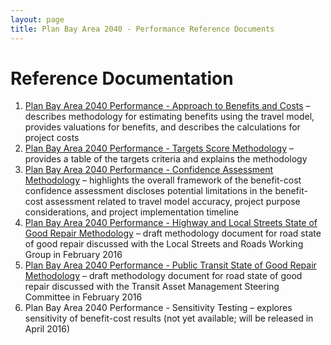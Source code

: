 ```yaml
---
layout: page
title: Plan Bay Area 2040 - Performance Reference Documents
---
```


# Reference Documentation

1. [Plan Bay Area 2040 Performance - Approach to Benefits and Costs](https://mtcdrive.box.com/s/hmwwhfk7d2ibo8fdddybar9zlh8dxm4i) – describes methodology for estimating benefits using the travel model, provides valuations for benefits, and describes the calculations for project costs
2. [Plan Bay Area 2040 Performance - Targets Score Methodology](https://mtcdrive.box.com/s/3txc8gh6cgg9yp9gmgrp4t0as25u2gsf) – provides a table of the targets criteria and explains the methodology
3. [Plan Bay Area 2040 Performance - Confidence Assessment Methodology](https://mtcdrive.box.com/s/t2wjvcz5svgot4jmky8sx98zkgywqbin) – highlights the overall framework of the benefit-cost confidence assessment discloses potential limitations in the benefit-cost assessment related to travel model accuracy, project purpose considerations, and project implementation timeline
4. [Plan Bay Area 2040 Performance - Highway and Local Streets State of Good Repair Methodology](https://mtcdrive.box.com/s/s3li252qowpnkdjtn9foulvvlr5f3xsx) – draft methodology document for road state of good repair discussed with the Local Streets and Roads Working Group in February 2016
5. [Plan Bay Area 2040 Performance - Public Transit State of Good Repair Methodology](https://mtcdrive.box.com/s/uyod7q3dkbrlhjdckbuqulprtyy8dvxm) – draft methodology document for road state of good repair discussed with the Transit Asset Management Steering Committee in February 2016
6. Plan Bay Area 2040 Performance - Sensitivity Testing – explores sensitivity of benefit-cost results (not yet available; will be released in April 2016)
